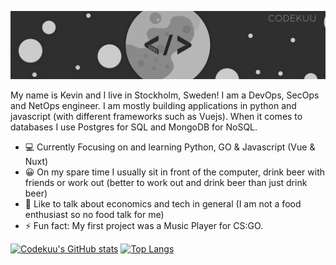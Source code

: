![Banner](https://raw.githubusercontent.com/codekuu/codekuu/master/profileavatarbanner.png)

My name is Kevin and I live in Stockholm, Sweden! I am a DevOps, SecOps and NetOps engineer. I am mostly building applications in python and javascript (with different frameworks such as Vuejs). When it comes to databases I use Postgres for SQL and MongoDB for NoSQL.

- 💻 Currently Focusing on and learning Python, GO & Javascript (Vue & Nuxt)
- 😀 On my spare time I usually sit in front of the computer, drink beer with friends or work out (better to work out and drink beer than just drink beer)
- 💬 Like to talk about economics and tech in general (I am not a food enthusiast so no food talk for me)
- ⚡ Fun fact: My first project was a Music Player for CS:GO.

[![Codekuu's GitHub stats](https://github-readme-stats.vercel.app/api?username=codekuu&count_private=true&show_icons=true&theme=dark&hide=prs)](https://github.com/anuraghazra/github-readme-stats&show_icons=true)
[![Top Langs](https://github-readme-stats.vercel.app/api/top-langs/?username=codekuu&layout=compact&theme=dark)](https://github.com/anuraghazra/github-readme-stats)
